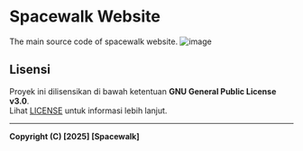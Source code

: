 # Spacewalk Website
The main source code of spacewalk website.
![image](https://github.com/user-attachments/assets/6adb4e9c-c8e7-4a0a-b2cf-9caec2ae776f)

## Lisensi
Proyek ini dilisensikan di bawah ketentuan **GNU General Public License v3.0**.<br/>
Lihat [LICENSE](LICENSE) untuk informasi lebih lanjut.

---
**Copyright (C) [2025] [Spacewalk]**

